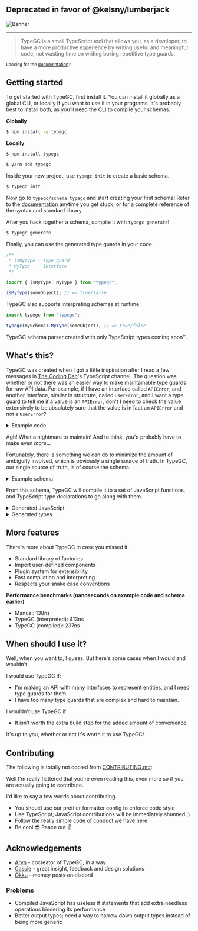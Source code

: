 ## Deprecated in favor of @kelsny/lumberjack

![Banner](./assets/typegc.png)

---

> TypeGC is a small TypeScript tool that allows you, as a developer, to have a more productive experience by writing useful and meaningful code, not wasting time on writing boring repetitive type guards.

<small>Looking for the <a href="https://cursorsdottsx.github.io/typegc/docs/">documentation</a>?</small>

## Getting started

To get started with TypeGC, first install it. You can install it globally as a global CLI, or locally if you want to use it in your programs.
It's probably best to install both, as you'll need the CLI to compile your schemas.

**Globally**

```bash
$ npm install -g typegc
```

**Locally**

```bash
$ npm install typegc
```

```bash
$ yarn add typegc
```

Inside your new project, use `typegc init` to create a basic schema.

```bash
$ typegc init
```

Now go to `typegc/schema.typegc` and start creating your first schema!
Refer to the [documentation](https://cursorsdottsx.github.io/typegc/docs/) anytime you get stuck, or for a complete reference of the syntax and standard library.

After you hack together a schema, compile it with `typegc generate`!

```bash
$ typegc generate
```

Finally, you can use the generated type guards in your code.

```ts
/**
 * isMyType - Type guard
 * MyType   - Interface
 */

import { isMyType, MyType } from "typegc";

isMyType(someObject); // => true/false
```

TypeGC also supports interpreting schemas at runtime.

```ts
import typegc from "typegc";

typegc(mySchema).MyType(someObject); // => true/false
```

TypeGC schema parser created with only TypeScript types coming soon™️.

## What's this?

TypeGC was created when I got a little inspiration after I read a few messages in [The Coding Den](https://discord.gg/code)'s TypeScript channel.
The question was whether or not there was an easier way to make maintainable type guards for raw API data.
For example, if I have an interface called `APIError`, and another interface, similar in structure, called `UserError`, and I want a type guard to tell me if a value is an `APIError`, don't I need to check the value extensively to be absolutely sure that the value is in fact an `APIError` and not a `UserError`?

<details>
    <summary>Example code</summary>

```ts
/* First interface, named UserError */
interface UserError {
    status: number;
    message: string;
    endpoint: string;
    error: {
        message: string;
        stack: string;
    };
}

/**
 * Second interface, named APIError.
 * It's the same as UserError, and it's named differently because of:
 * - Semantics
 * - The data it will hold (status, for example, will hold different ranges of codes)
 * - Context
 */
interface APIError {
    status: number;
    message: string;
    endpoint: string;
    error: {
        message: string;
        stack: string;
    };
}

function manual(v: any): v is APIError {
    return (
        typeof v === "object" &&
        v &&
        typeof v["status"] === "number" &&
        v["status"] >= 400 &&
        v["status"] <= 599 &&
        typeof v["message"] === "string" &&
        typeof v["endpoint"] === "string" &&
        /(\/[^\/]*)+/.test(v["endpoint"]) &&
        typeof v["error"] === "object" &&
        v["error"] &&
        typeof v["message"] === "string" &&
        typeof v["stack"] === "string"
    );
}
```

</details>

Agh! What a nightmare to maintain! And to think, you'd probably have to make even *more*...

Fortunately, there is something we can do to minimize the amount of ambiguity involved, which is obviously a single source of truth.
In TypeGC, our single source of truth, is of course the schema.

<details>
    <summary>Example schema</summary>

```txt
config {
  strict true
}

alias UserCode  range(400, 499)
alias ErrorCode range(400, 599)

define ErrorObject {
  message string
  stack   string
}

model UserError {
    status   number      UserCode
    message  string
    endpoint string      match("/users/([^/]*)+")
    error    ErrorObject
}

model APIError {
  status   number      ErrorCode
  message  string
  endpoint string      match("(/[^/]*)+")
  error    ErrorObject
}
```

</details>

From this schema, TypeGC will compile it to a set of JavaScript functions, and TypeScript type declarations to go along with them.

<details>
    <summary>Generated JavaScript</summary>

```js
/**
 * typegc - Type Guard Compiler
 *
 * version 1.0.0
 *
 * AUTO-GENERATED FILE DO NOT EDIT DIRECTLY
 */

/**
 * config
 * {
 *     "strict": true
 * }
 */

/**
 * globals
 */
var _;
const mainArray$ErrorObject = [
    (v) => array$ErrorObject$message0.every((fn) => fn(v["message"])) /* string */,
    (v) => array$ErrorObject$stack1.every((fn) => fn(v["stack"])) /* string */,
];
const array$ErrorObject$message0 = ((retrieve$string) => {
    let cached$string;
    const string = () => cached$string ?? (cached$string = retrieve$string());
    return [(v) => string().every((fn) => fn(v)) /* string */];
})(() => string);
const array$ErrorObject$stack1 = ((retrieve$string) => {
    let cached$string;
    const string = () => cached$string ?? (cached$string = retrieve$string());
    return [(v) => string().every((fn) => fn(v)) /* string */];
})(() => string);
const UserError$endpoint4 = new RegExp("/users/([^/]*)+");
const mainArray$UserError = [
    (v) => array$UserError$status2.every((fn) => fn(v["status"])) /* number | string */,
    (v) => array$UserError$message3.every((fn) => fn(v["message"])) /* string */,
    (v) => array$UserError$endpoint5.every((fn) => fn(v["endpoint"])) /* string */,
    (v) => array$UserError$error6.every((fn) => fn(v["error"])) /* ErrorObject */,
];
const array$UserError$status2 = ((retrieve$number, retrieve$UserCode) => {
    let cached$number;
    const number = () => cached$number ?? (cached$number = retrieve$number());
    let cached$UserCode;
    const UserCode = () => cached$UserCode ?? (cached$UserCode = retrieve$UserCode());
    return [(v) => number().every((fn) => fn(v)) /* number */, (v) => UserCode().every((fn) => fn(v)) /* string | number */];
})(
    () => number,
    () => UserCode
);
const array$UserError$message3 = ((retrieve$string) => {
    let cached$string;
    const string = () => cached$string ?? (cached$string = retrieve$string());
    return [(v) => string().every((fn) => fn(v)) /* string */];
})(() => string);
const array$UserError$endpoint5 = ((retrieve$string) => {
    let cached$string;
    const string = () => cached$string ?? (cached$string = retrieve$string());
    return [(v) => string().every((fn) => fn(v)) /* string */, (v) => UserError$endpoint4.test(v) /* string */];
})(() => string);
const array$UserError$error6 = ((retrieve$ErrorObject) => {
    let cached$ErrorObject;
    const ErrorObject = () => cached$ErrorObject ?? (cached$ErrorObject = retrieve$ErrorObject());
    return [ErrorObject /* ErrorObject */];
})(() => ErrorObject);
const APIError$endpoint9 = new RegExp("(/[^/]*)+");
const mainArray$APIError = [
    (v) => array$APIError$status7.every((fn) => fn(v["status"])) /* number | string */,
    (v) => array$APIError$message8.every((fn) => fn(v["message"])) /* string */,
    (v) => array$APIError$endpoint10.every((fn) => fn(v["endpoint"])) /* string */,
    (v) => array$APIError$error11.every((fn) => fn(v["error"])) /* ErrorObject */,
];
const array$APIError$status7 = ((retrieve$number, retrieve$ErrorCode) => {
    let cached$number;
    const number = () => cached$number ?? (cached$number = retrieve$number());
    let cached$ErrorCode;
    const ErrorCode = () => cached$ErrorCode ?? (cached$ErrorCode = retrieve$ErrorCode());
    return [(v) => number().every((fn) => fn(v)) /* number */, (v) => ErrorCode().every((fn) => fn(v)) /* string | number */];
})(
    () => number,
    () => ErrorCode
);
const array$APIError$message8 = ((retrieve$string) => {
    let cached$string;
    const string = () => cached$string ?? (cached$string = retrieve$string());
    return [(v) => string().every((fn) => fn(v)) /* string */];
})(() => string);
const array$APIError$endpoint10 = ((retrieve$string) => {
    let cached$string;
    const string = () => cached$string ?? (cached$string = retrieve$string());
    return [(v) => string().every((fn) => fn(v)) /* string */, (v) => APIError$endpoint9.test(v) /* string */];
})(() => string);
const array$APIError$error11 = ((retrieve$ErrorObject) => {
    let cached$ErrorObject;
    const ErrorObject = () => cached$ErrorObject ?? (cached$ErrorObject = retrieve$ErrorObject());
    return [ErrorObject /* ErrorObject */];
})(() => ErrorObject);

/**
 * aliases
 */
var _;
const string = [(v) => typeof v === "string" /* string */];
const number = [(v) => typeof v === "number" /* number */];
const boolean = [(v) => typeof v === "boolean" /* boolean */];
const bigint = [(v) => typeof v === "bigint" /* bigint */];
const symbol = [(v) => typeof v === "symbol" /* symbol */];
const UserCode = [
    (v) => {
        if (499 <= 400) return new RangeError(`Stop parameter must be greater than the start parameter in the range factory.`);

        if (typeof v === "string") return v.length >= 400 && v.length <= 499;

        return v >= 400 && v <= 499;
    } /* string | number */,
];
const ErrorCode = [
    (v) => {
        if (599 <= 400) return new RangeError(`Stop parameter must be greater than the start parameter in the range factory.`);

        if (typeof v === "string") return v.length >= 400 && v.length <= 599;

        return v >= 400 && v <= 599;
    } /* string | number */,
];

/**
 * definitions
 */
var _;
const ErrorObject = (v) => mainArray$ErrorObject.every((fn) => fn(v));

/**
 * models
 */
var _;
export const isUserError = (v) => mainArray$UserError.every((fn) => fn(v));

export const isAPIError = (v) => mainArray$APIError.every((fn) => fn(v));
```

</details>

<details>
    <summary>Generated types</summary>

```ts
/**
 * typegc - Type Guard Compiler
 *
 * version 1.0.0
 *
 * AUTO-GENERATED FILE DO NOT EDIT DIRECTLY
 */

/**
 * config
 * {
 *     "strict": true
 * }
 */

/**
 * type aliases
 */
declare var _: never;

type UserCode = string | number;
type ErrorCode = string | number;

/**
 * interfaces
 */
declare var _: never;
interface ErrorObject {
    message: string;
    stack: string;
}

/**
 * exported interfaces
 */
declare var _: never;
export interface UserError {
    status: number | string;
    message: string;
    endpoint: string;
    error: ErrorObject;
}
export interface APIError {
    status: number | string;
    message: string;
    endpoint: string;
    error: ErrorObject;
}

/**
 * type guards
 */
declare var _: never;
export declare const isUserError: (v: unknown) => v is UserError;

export declare const isAPIError: (v: unknown) => v is APIError;
```

  </details>
    
## More features
    
There's more about TypeGC in case you missed it:
    
- Standard library of factories
- Import user-defined components
- Plugin system for extensibility
- Fast compilation and interpreting
- Respects your snake case conventions

**Performance benchmarks (nanoseconds on example code and schema earlier)**

-   Manual: 138ns
-   TypeGC (interpreted): 413ns
-   TypeGC (compiled): 237ns

## When should I use it?

Well, when you want to, I guess. But here's some cases when I would and wouldn't.

I would use TypeGC if:

-   I'm making an API with many interfaces to represent entities, and I need type guards for them.
-   I have too many type guards that are complex and hard to maintain.

I wouldn't use TypeGC if:

-   It isn't worth the extra build step for the added amount of convenience.

It's up to you, whether or not it's worth it to use TypeGC!

## Contributing

The following is totally not copied from [CONTRIBUTING.md](./CONTRIBUTING.md):

Well I'm really flattered that you're even reading this, even more so if you are actually going to contribute.

I'd like to say a few words about contributing.

-   You should use our prettier formatter config to enforce code style
-   Use TypeScript; JavaScript contributions will be immediately shunned :)
-   Follow the really simple code of conduct we have here
-   Be cool 😎 Peace out ✌️

## Acknowledgements

-   [Aryn](https://github.com/arynxd/) - cocreator of TypeGC, in a way
-   [Cassie](https://github.com/BobobUnicorn/) - great insight, feedback and design solutions
-   ~~[Okku](https://github.com/0kku) - memey posts on discord~~
    
### Problems

-   Compiled JavaScript has useless if statements that add extra needless operations hindering its performance
-   Better output types; need a way to narrow down output types instead of being more generic
